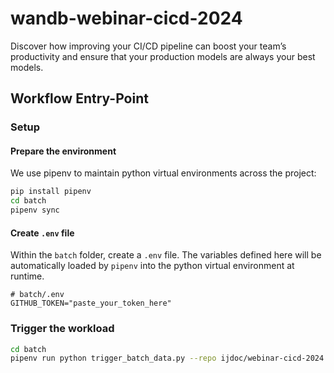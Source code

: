 # wandb-webinar-cicd-2024
Discover how improving your CI/CD pipeline can boost your team’s productivity and ensure that your production models are always your best models.

## Workflow Entry-Point

### Setup

#### Prepare the environment

We use pipenv to maintain python virtual environments across the project:
```bash
pip install pipenv
cd batch
pipenv sync
```

#### Create `.env` file

Within the `batch` folder, create a `.env` file. The variables defined here will be automatically loaded by `pipenv` into the python virtual environment at runtime.
```
# batch/.env
GITHUB_TOKEN="paste_your_token_here"
```

### Trigger the workload
```bash
cd batch
pipenv run python trigger_batch_data.py --repo ijdoc/webinar-cicd-2024 --iteration=25
```
